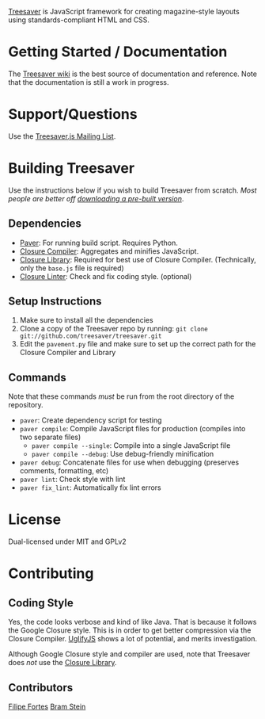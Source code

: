 [Treesaver](http://www.treesaverjs.com) is JavaScript framework for creating magazine-style layouts using standards-compliant HTML and CSS.

# Getting Started / Documentation

The [Treesaver wiki](http://github.com/treesaver/treesaver/wiki) is the best source of documentation and reference. Note that the documentation is still a work in progress.

# Support/Questions

Use the [Treesaver.js Mailing List](http://groups.google.com/group/treesaverjs).

# Building Treesaver

Use the instructions below if you wish to build Treesaver from scratch. *Most people are better off [downloading a pre-built version](http://github.com/treesaver/treesaver/downloads)*.

## Dependencies

* [Paver](http://www.blueskyonmars.com/projects/paver/): For running build script. Requires Python.
* [Closure Compiler](http://code.google.com/closure/compiler/): Aggregates and minifies JavaScript.
* [Closure Library](http://code.google.com/closure/library/): Required for best use of Closure Compiler. (Technically, only the `base.js` file is required)
* [Closure Linter](http://code.google.com/closure/utilities/docs/linter_howto.html): Check and fix coding style. (optional)

## Setup Instructions

1. Make sure to install all the dependencies
2. Clone a copy of the Treesaver repo by running: `git clone git://github.com/treesaver/treesaver.git`
3. Edit the `pavement.py` file and make sure to set up the correct path for the Closure Compiler and Library

## Commands

Note that these commands *must* be run from the root directory of the repository.

* `paver`: Create dependency script for testing
* `paver compile`: Compile JavaScript files for production (compiles into two separate files)
  * `paver compile --single`: Compile into a single JavaScript file
  * `paver compile --debug`: Use debug-friendly minification
* `paver debug`: Concatenate files for use when debugging (preserves comments, formatting, etc)
* `paver lint`: Check style with lint
* `paver fix_lint`: Automatically fix lint errors

# License

Dual-licensed under MIT and GPLv2

# Contributing

## Coding Style

Yes, the code looks verbose and kind of like Java. That is because it follows the Google Closure style. This is in order to get better compression via the Closure Compiler. [UglifyJS](http://github.com/mishoo/UglifyJS) shows a lot of potential, and merits investigation.

Although Google Closure style and compiler are used, note that Treesaver does *not* use the [Closure Library](http://code.google.com/closure/library/).

## Contributors

[Filipe Fortes](http://www.fortes.com/)
[Bram Stein](http://www.bramstein.com/)
